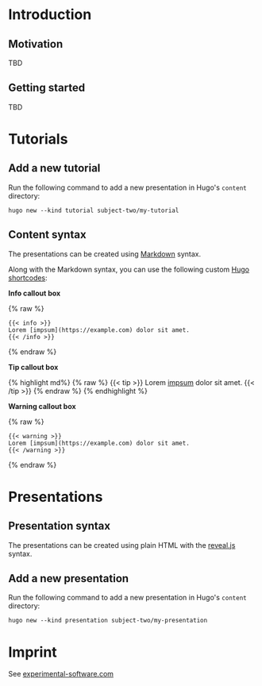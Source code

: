 # Introduction

## Motivation

TBD

## Getting started

TBD

# Tutorials

## Add a new tutorial

Run the following command to add a new presentation in Hugo's `content` directory:

```
hugo new --kind tutorial subject-two/my-tutorial
```

## Content syntax

The presentations can be created using [Markdown](https://daringfireball.net/projects/markdown/) syntax.

Along with the Markdown syntax, you can use the following custom [Hugo shortcodes](https://gohugo.io/content-management/shortcodes):

**Info callout box**

{% raw %}
```
{{< info >}}
Lorem [impsum](https://example.com) dolor sit amet.
{{< /info >}}
```
{% endraw %}

**Tip callout box**

{% highlight md%}
{% raw %}
    {{< tip >}}
    Lorem [impsum](https://example.com) dolor sit amet.
    {{< /tip >}}
{% endraw %}
{% endhighlight %}

**Warning callout box**

{% raw %}
```
{{< warning >}}
Lorem [impsum](https://example.com) dolor sit amet.
{{< /warning >}}
```
{% endraw %}

# Presentations

## Presentation syntax

The presentations can be created using plain HTML with the [reveal.js](https://revealjs.com/) syntax.

## Add a new presentation

Run the following command to add a new presentation in Hugo's `content` directory:

```
hugo new --kind presentation subject-two/my-presentation
```

# Imprint

See [experimental-software.com](http://notes.experimental-software.com/Impressum.html)
